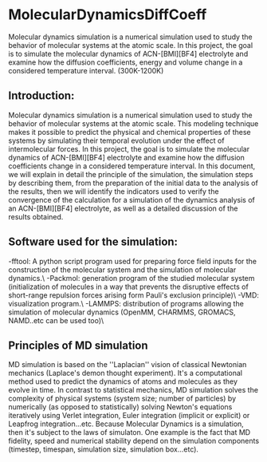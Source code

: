 # MolecularDynamicsDiffCoeff
Molecular dynamics simulation is a numerical simulation used to study the behavior of molecular systems at the atomic scale. In this project, the goal is to simulate the molecular dynamics of ACN-[BMI][BF4] electrolyte and examine how the diffusion coefficients, energy and volume change in a considered temperature interval. (300K-1200K)

## Introduction:
Molecular dynamics simulation is a numerical simulation used to study the behavior of molecular systems at the atomic scale. This modeling technique makes it possible to predict the physical and chemical properties of these systems by simulating their temporal evolution under the effect of intermolecular forces. In this project, the goal is to simulate the molecular dynamics of ACN-[BMI][BF4] electrolyte and examine how the diffusion coefficients change in a considered temperature interval.
In this document, we will explain in detail the principle of the simulation, the simulation steps by describing them, from the preparation of the initial data to the analysis of the results, then we will identify the indicators used to verify the convergence of the calculation for a simulation of the dynamics analysis of an ACN-[BMI][BF4] electrolyte, as well as a detailed discussion of the results obtained.
## Software used for the simulation:
 -fftool: A python script program used for preparing force field inputs for the construction of the molecular system and the simulation of molecular dynamics.\\
 -Packmol: generation program of the studied molecular system (initialization of molecules in a way that prevents the disruptive effects of short-range repulsion forces arising form Pauli's exclusion principle)\\
 -VMD: visualization program.\\
 -LAMMPS: distribution of programs allowing the simulation of molecular dynamics (OpenMM, CHARMMS, GROMACS, NAMD..etc can be used too)\\

## Principles of MD simulation

MD simulation is based on the ''Laplacian'' vision of classical Newtonian mechanics (Laplace's demon thought experiment). It's a computational method used to predict the dynamics of atoms and molecules as they evolve in time. In contrast to statistical mechanics, MD simulation solves the complexity of physical systems (system size; number of particles) by numerically (as opposed to statistically) solving Newton's equations iteratively using Verlet integration, Euler integration (implicit or explicit) or Leapfrog integration...etc.
Because Molecular Dynamics is a simulation, then it's subject to the laws of simulaton. One example is the fact that MD fidelity, speed and numerical stability depend on the simulation components (timestep, timespan, simulation size, simulation box...etc).
